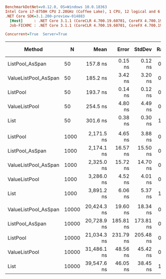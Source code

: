 ``` ini

BenchmarkDotNet=v0.12.0, OS=Windows 10.0.18363
Intel Core i7-8750H CPU 2.20GHz (Coffee Lake), 1 CPU, 12 logical and 6 physical cores
.NET Core SDK=3.1.200-preview-014883
  [Host]     : .NET Core 3.1.1 (CoreCLR 4.700.19.60701, CoreFX 4.700.19.60801), X64 RyuJIT
  Job-FICKMC : .NET Core 3.1.1 (CoreCLR 4.700.19.60701, CoreFX 4.700.19.60801), X64 RyuJIT

Concurrent=True  Server=True  

```
|               Method |     N |        Mean |     Error |    StdDev | Ratio | Rank |  Gen 0 |  Gen 1 | Gen 2 | Allocated |
|--------------------- |------ |------------:|----------:|----------:|------:|-----:|-------:|-------:|------:|----------:|
|      ListPool_AsSpan |    50 |    157.8 ns |   0.15 ns |   0.12 ns |  0.52 |    1 | 0.0005 |      - |     - |      40 B |
| ValueListPool_AsSpan |    50 |    185.2 ns |   3.42 ns |   3.20 ns |  0.61 |    2 |      - |      - |     - |         - |
|             ListPool |    50 |    193.7 ns |   0.14 ns |   0.12 ns |  0.64 |    3 | 0.0005 |      - |     - |      40 B |
|        ValueListPool |    50 |    254.5 ns |   4.80 ns |   4.49 ns |  0.84 |    4 |      - |      - |     - |         - |
|                 List |    50 |    301.6 ns |   0.38 ns |   0.30 ns |  1.00 |    5 | 0.0095 |      - |     - |     648 B |
|                      |       |             |           |           |       |      |        |        |       |           |
|             ListPool |  1000 |  2,171.5 ns |   4.65 ns |   3.88 ns |  0.56 |    1 |      - |      - |     - |      40 B |
|      ListPool_AsSpan |  1000 |  2,174.1 ns |  16.57 ns |  15.50 ns |  0.56 |    1 |      - |      - |     - |      40 B |
| ValueListPool_AsSpan |  1000 |  2,325.0 ns |  15.72 ns |  14.70 ns |  0.60 |    2 |      - |      - |     - |         - |
|        ValueListPool |  1000 |  3,286.0 ns |   4.52 ns |   4.01 ns |  0.84 |    3 |      - |      - |     - |         - |
|                 List |  1000 |  3,891.2 ns |   6.06 ns |   5.37 ns |  1.00 |    4 | 0.1221 |      - |     - |    8424 B |
|                      |       |             |           |           |       |      |        |        |       |           |
| ValueListPool_AsSpan | 10000 | 20,424.3 ns |  19.60 ns |  18.34 ns |  0.52 |    1 |      - |      - |     - |         - |
|      ListPool_AsSpan | 10000 | 20,728.9 ns | 185.81 ns | 173.81 ns |  0.52 |    1 |      - |      - |     - |      40 B |
|             ListPool | 10000 | 21,034.3 ns | 231.79 ns | 205.48 ns |  0.53 |    1 |      - |      - |     - |      40 B |
|        ValueListPool | 10000 | 31,486.1 ns |  48.56 ns |  45.42 ns |  0.80 |    2 |      - |      - |     - |         - |
|                 List | 10000 | 39,547.6 ns |  46.05 ns |  38.45 ns |  1.00 |    3 | 1.9531 | 0.1831 |     - |  131400 B |
